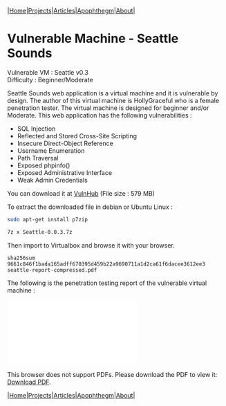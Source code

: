 |[Home](/README.md)|[Projects](/projects.md)|[Articles](/articles.md)|[Apophthegm](/apophthegm.md)|[About](/about.md)|

# **Vulnerable Machine - Seattle Sounds**

Vulnerable VM : Seattle v0.3  
Difficulty : Beginner/Moderate  

Seattle Sounds web application is a virtual machine and it is vulnerable by design. The author of this virtual machine is HollyGraceful who is a female penetration tester. The virtual machine is designed for beginner and/or Moderate. This web application has the following vulnerabilities :

- SQL Injection  
- Reflected and Stored Cross-Site Scripting  
- Insecure Direct-Object Reference  
- Username Enumeration  
- Path Traversal  
- Exposed phpinfo()  
- Exposed Administrative Interface  
- Weak Admin Credentials  

You can download it at [VulnHub](https://www.vulnhub.com/entry/seattle-v03,145/) (File size : 579 MB)

To extract the downloaded file in debian or Ubuntu Linux :

```bash
sudo apt-get install p7zip

7z x Seattle-0.0.3.7z
```

Then import to Virtualbox and browse it with your browser.

```
sha256sum 9661c846f1bada165adff670395d459b22a9690711a1d2ca61f6dacee3612ee3  seattle-report-compressed.pdf
```

The following is the penetration testing report of the vulnerable virtual machine :

<object data="/pdf/seattle-report-compressed.pdf" type="application/pdf" width="900px" height="700px">
    <embed src="/pdf/seattle-report-compressed.pdf">
        <p>This browser does not support PDFs. Please download the PDF to view it: <a href="/pdf/seattle-report-compressed.pd">Download PDF</a>.</p>
</object>  

|[Home](/README.md)|[Projects](/projects.md)|[Articles](/articles.md)|[Apophthegm](/apophthegm.md)|[About](/about.md)|

